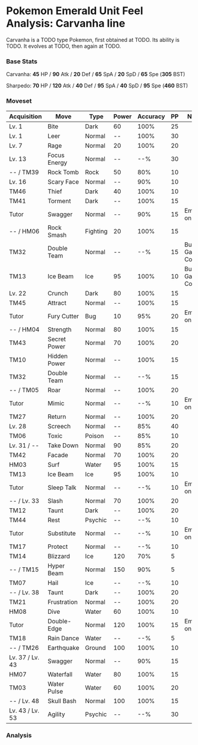 # Pokemon Emerald Unit Feel Analysis: Carvanha line

Carvanha is a TODO type Pokemon, first obtained at TODO. Its ability is TODO. It evolves at TODO, then again at TODO.

### Base Stats

Carvanha: **45** HP / **90** Atk / **20** Def / **65** SpA / **20** SpD / **65** Spe (**305** BST)

Sharpedo: **70** HP / **120** Atk / **40** Def / **95** SpA / **40** SpD / **95** Spe (**460** BST)

### Moveset

|Acquisition    |Move        |Type    |Power|Accuracy|PP |Notes                    |
|---            |---         |---     |---  |---     |---|---                      |
|Lv. 1          |Bite        |Dark    |60   |100%    |25 |                         |
|Lv. 1          |Leer        |Normal  |--   |100%    |30 |                         |
|Lv. 7          |Rage        |Normal  |20   |100%    |20 |                         |
|Lv. 13         |Focus Energy|Normal  |--   |--%     |30 |                         |
|-- / TM39      |Rock Tomb   |Rock    |50   |80%     |10 |                         |
|Lv. 16         |Scary Face  |Normal  |--   |90%     |10 |                         |
|TM46           |Thief       |Dark    |40   |100%    |10 |                         |
|TM41           |Torment     |Dark    |--   |100%    |15 |                         |
|Tutor          |Swagger     |Normal  |--   |90%     |15 |Emerald only             |
|-- / HM06      |Rock Smash  |Fighting|20   |100%    |15 |                         |
|TM32           |Double Team |Normal  |--   |--%     |15 |Buy at Game Corner       |
|TM13           |Ice Beam    |Ice     |95   |100%    |10 |Buy at Game Corner       |
|Lv. 22         |Crunch      |Dark    |80   |100%    |15 |                         |
|TM45           |Attract     |Normal  |--   |100%    |15 |                         |
|Tutor          |Fury Cutter |Bug     |10   |95%     |20 |Emerald only             |
|-- / HM04      |Strength    |Normal  |80   |100%    |15 |                         |
|TM43           |Secret Power|Normal  |70   |100%    |20 |                         |
|TM10           |Hidden Power|Normal  |--   |100%    |15 |                         |
|TM32           |Double Team |Normal  |--   |--%     |15 |                         |
|-- / TM05      |Roar        |Normal  |--   |100%    |20 |                         |
|Tutor          |Mimic       |Normal  |--   |--%     |10 |Emerald only             |
|TM27           |Return      |Normal  |--   |100%    |20 |                         |
|Lv. 28         |Screech     |Normal  |--   |85%     |40 |                         |
|TM06           |Toxic       |Poison  |--   |85%     |10 |                         |
|Lv. 31 / --    |Take Down   |Normal  |90   |85%     |20 |                         |
|TM42           |Facade      |Normal  |70   |100%    |20 |                         |
|HM03           |Surf        |Water   |95   |100%    |15 |                         |
|TM13           |Ice Beam    |Ice     |95   |100%    |10 |                         |
|Tutor          |Sleep Talk  |Normal  |--   |--%     |10 |Emerald only             |
|-- / Lv. 33    |Slash       |Normal  |70   |100%    |20 |                         |
|TM12           |Taunt       |Dark    |--   |100%    |20 |                         |
|TM44           |Rest        |Psychic |--   |--%     |10 |                         |
|Tutor          |Substitute  |Normal  |--   |--%     |10 |Emerald only             |
|TM17           |Protect     |Normal  |--   |--%     |10 |                         |
|TM14           |Blizzard    |Ice     |120  |70%     |5  |                         |
|-- / TM15      |Hyper Beam  |Normal  |150  |90%     |5  |                         |
|TM07           |Hail        |Ice     |--   |--%     |10 |                         |
|-- / Lv. 38    |Taunt       |Dark    |--   |100%    |20 |                         |
|TM21           |Frustration |Normal  |--   |100%    |20 |                         |
|HM08           |Dive        |Water   |60   |100%    |10 |                         |
|Tutor          |Double-Edge |Normal  |120  |100%    |15 |Emerald only             |
|TM18           |Rain Dance  |Water   |--   |--%     |5  |                         |
|-- / TM26      |Earthquake  |Ground  |100  |100%    |10 |                         |
|Lv. 37 / Lv. 43|Swagger     |Normal  |--   |90%     |15 |                         |
|HM07           |Waterfall   |Water   |80   |100%    |15 |                         |
|TM03           |Water Pulse |Water   |60   |100%    |20 |                         |
|-- / Lv. 48    |Skull Bash  |Normal  |100  |100%    |15 |                         |
|Lv. 43 / Lv. 53|Agility     |Psychic |--   |--%     |30 |                         |

### Analysis